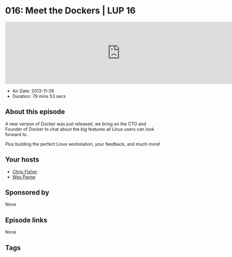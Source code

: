 # 016: Meet the Dockers | LUP 16

<iframe src="https://player.fireside.fm/v2/RUkczH-V+5Uvs927Y?theme=dark" width="740" height="200" frameborder="0" scrolling="no"></iframe>

* Air Date: 2013-11-26
* Duration: 79 mins 53 secs

## About this episode

A new version of Docker was just released, we bring on the CTO and Founder of Docker to chat about the big features all Linux users can look forward to.

Plus building the perfect Linux workstation, your feedback, and much more!

## Your hosts
* [Chris Fisher](https://linuxunplugged.com/hosts/chrislas)
* [Wes Payne](https://linuxunplugged.com/hosts/wes)

## Sponsored by

None



## Episode links

None



## Tags


